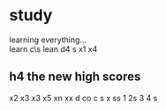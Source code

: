 # study
learning everything...  
learn c\s
lean d4 s
x1 x4
## h4 the new high scores
x2 x3
x3 x5 xn
xx d
co c s
x ss
1
2s
3
4 s
